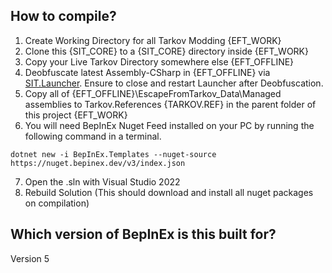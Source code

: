 ﻿## How to compile? 
1. Create Working Directory for all Tarkov Modding {EFT_WORK}
2. Clone this {SIT_CORE} to a {SIT_CORE} directory inside {EFT_WORK}
3. Copy your Live Tarkov Directory somewhere else {EFT_OFFLINE}
4. Deobfuscate latest Assembly-CSharp in {EFT_OFFLINE} via [SIT.Launcher](https://github.com/paulov-t/SIT.Tarkov.Launcher). Ensure to close and restart Launcher after Deobfuscation.
5. Copy all of {EFT_OFFLINE}\EscapeFromTarkov_Data\Managed assemblies to Tarkov.References {TARKOV.REF} in the parent folder of this project {EFT_WORK}
6. You will need BepInEx Nuget Feed installed on your PC by running the following command in a terminal. 
```
dotnet new -i BepInEx.Templates --nuget-source https://nuget.bepinex.dev/v3/index.json
```
7. Open the .sln with Visual Studio 2022
8. Rebuild Solution (This should download and install all nuget packages on compilation)

## Which version of BepInEx is this built for?
Version 5